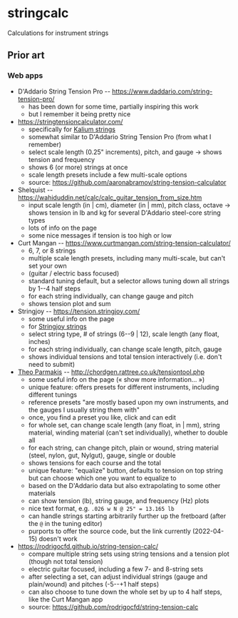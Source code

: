 # stringcalc

Calculations for instrument strings

## Prior art

### Web apps

- D'Addario String Tension Pro -- <https://www.daddario.com/string-tension-pro/>
  - has been down for some time, partially inspiring this work
  - but I remember it being pretty nice
- <https://stringtensioncalculator.com/>
  - specifically for [Kalium strings](https://kaliummusic.com/strings/)
  - somewhat similar to D'Addario String Tension Pro (from what I remember)
  - select scale length (0.25" increments), pitch, and gauge -> shows tension and frequency
  - shows 6 (or more) strings at once
  - scale length presets include a few multi-scale options
  - source: <https://github.com/aaronabramov/string-tension-calculator>
- Shelquist -- <https://wahiduddin.net/calc/calc_guitar_tension_from_size.htm>
  - input scale length (in | cm), diameter (in | mm), pitch class, octave
    -> shows tension in lb and kg for several D'Addario steel-core string types
  - lots of info on the page
  - some nice messages if tension is too high or low
- Curt Mangan -- <https://www.curtmangan.com/string-tension-calculator/>
  - 6, 7, or 8 strings
  - multiple scale length presets, including many multi-scale, but can't set your own
  - (guitar / electric bass focused)
  - standard tuning default, but a selector allows tuning down all strings by 1--4 half steps
  - for each string individually, can change gauge and pitch
  - shows tension plot and sum
- Stringjoy -- <https://tension.stringjoy.com/>
  - some useful info on the page
  - for [Stringjoy strings](https://stringjoy.com/shop/strings/)
  - select string type, # of strings (6--9 | 12), scale length (any float, inches)
  - for each string individually, can change scale length, pitch, gauge
  - shows individual tensions and total tension interactively (i.e. don't need to submit)
- [Theo Parmakis](http://parmakis-instruments.co.uk/about-theo) -- <http://chordgen.rattree.co.uk/tensiontool.php>
  - some useful info on the page (« show more information... »)
  - unique feature: offers presets for different instruments, including different tunings
  - reference presets "are mostly based upon my own instruments, and the gauges I usually string them with"
  - once, you find a preset you like, click and can edit
  - for whole set, can change scale length (any float, in | mm), string material, winding material (can't set individually), whether to double all
  - for each string, can change pitch, plain or wound, string material (steel, nylon, gut, Nylgut), gauge, single or double
  - shows tensions for each course and the total
  - unique feature: "equalize" button, defaults to tension on top string but can choose which one you want to equalize to
  - based on the D'Addario data but also extrapolating to some other materials
  - can show tension (lb), string gauge, and frequency (Hz) plots
  - nice text format, e.g. `.026 w N @ 25" = 13.165 lb`
  - can handle strings starting arbitrarily further up the fretboard (after the `@` in the tuning editor)
  - purports to offer the source code, but the link currently (2022-04-15) doesn't work
- <https://rodrigocfd.github.io/string-tension-calc/>
  - compare multiple string sets using string tensions and a tension plot (though not total tension)
  - electric guitar focused, including a few 7- and 8-string sets
  - after selecting a set, can adjust individual strings (gauge and plain/wound) and pitches (-5--+1 half steps)
  - can also choose to tune down the whole set by up to 4 half steps, like the Curt Mangan app
  - source: <https://github.com/rodrigocfd/string-tension-calc>

